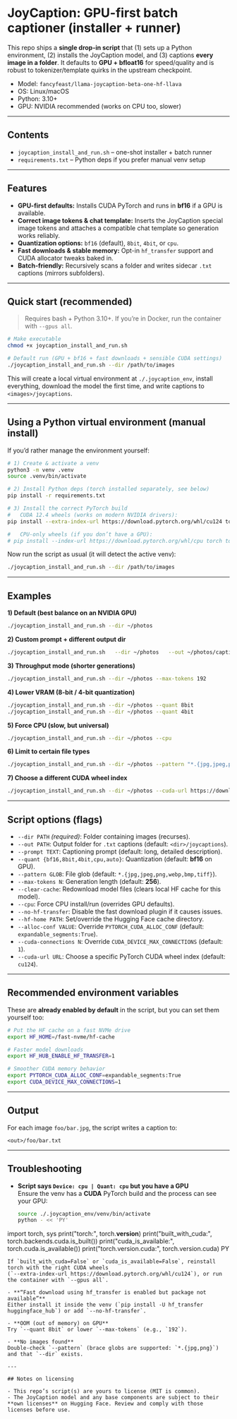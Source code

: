 # JoyCaption: GPU-first batch captioner (installer + runner)

This repo ships a **single drop-in script** that (1) sets up a Python environment, (2) installs the JoyCaption model, and (3) captions **every image in a folder**. It defaults to **GPU + bfloat16** for speed/quality and is robust to tokenizer/template quirks in the upstream checkpoint.

- Model: `fancyfeast/llama-joycaption-beta-one-hf-llava`
- OS: Linux/macOS
- Python: 3.10+
- GPU: NVIDIA recommended (works on CPU too, slower)

---

## Contents

- `joycaption_install_and_run.sh` – one-shot installer + batch runner  
- `requirements.txt` – Python deps if you prefer manual venv setup

---

## Features

- **GPU-first defaults:** Installs CUDA PyTorch and runs in **bf16** if a GPU is available.
- **Correct image tokens & chat template:** Inserts the JoyCaption special image tokens and attaches a compatible chat template so generation works reliably.
- **Quantization options:** `bf16` (default), `8bit`, `4bit`, or `cpu`.
- **Fast downloads & stable memory:** Opt-in `hf_transfer` support and CUDA allocator tweaks baked in.
- **Batch-friendly:** Recursively scans a folder and writes sidecar `.txt` captions (mirrors subfolders).

---

## Quick start (recommended)

> Requires bash + Python 3.10+. If you’re in Docker, run the container with `--gpus all`.

```bash
# Make executable
chmod +x joycaption_install_and_run.sh

# Default run (GPU + bf16 + fast downloads + sensible CUDA settings)
./joycaption_install_and_run.sh --dir /path/to/images
```

This will create a local virtual environment at `./.joycaption_env`, install everything, download the model the first time, and write captions to `<images>/joycaptions`.

---

## Using a Python virtual environment (manual install)

If you’d rather manage the environment yourself:

```bash
# 1) Create & activate a venv
python3 -m venv .venv
source .venv/bin/activate

# 2) Install Python deps (torch installed separately, see below)
pip install -r requirements.txt

# 3) Install the correct PyTorch build
#   CUDA 12.4 wheels (works on modern NVIDIA drivers):
pip install --extra-index-url https://download.pytorch.org/whl/cu124 torch torchvision torchaudio

#   CPU-only wheels (if you don’t have a GPU):
# pip install --index-url https://download.pytorch.org/whl/cpu torch torchvision torchaudio
```

Now run the script as usual (it will detect the active venv):
```bash
./joycaption_install_and_run.sh --dir /path/to/images
```

---

## Examples

**1) Default (best balance on an NVIDIA GPU)**
```bash
./joycaption_install_and_run.sh --dir ~/photos
```

**2) Custom prompt + different output dir**
```bash
./joycaption_install_and_run.sh   --dir ~/photos   --out ~/photos/captions_longform   --prompt "Write a straightforward, accurate caption in under 60 words."
```

**3) Throughput mode (shorter generations)**
```bash
./joycaption_install_and_run.sh --dir ~/photos --max-tokens 192
```

**4) Lower VRAM (8-bit / 4-bit quantization)**
```bash
./joycaption_install_and_run.sh --dir ~/photos --quant 8bit
./joycaption_install_and_run.sh --dir ~/photos --quant 4bit
```

**5) Force CPU (slow, but universal)**
```bash
./joycaption_install_and_run.sh --dir ~/photos --cpu
```

**6) Limit to certain file types**
```bash
./joycaption_install_and_run.sh --dir ~/photos --pattern "*.{jpg,jpeg,png}"
```

**7) Choose a different CUDA wheel index**
```bash
./joycaption_install_and_run.sh --dir ~/photos --cuda-url https://download.pytorch.org/whl/cu121
```

---

## Script options (flags)

- `--dir PATH` *(required)*: Folder containing images (recurses).  
- `--out PATH`: Output folder for `.txt` captions (default: `<dir>/joycaptions`).  
- `--prompt TEXT`: Captioning prompt (default: long, detailed description).  
- `--quant {bf16,8bit,4bit,cpu,auto}`: Quantization (default: **bf16** on GPU).  
- `--pattern GLOB`: File glob (default: `*.{jpg,jpeg,png,webp,bmp,tiff}`).  
- `--max-tokens N`: Generation length (default: **256**).  
- `--clear-cache`: Redownload model files (clears local HF cache for this model).  
- `--cpu`: Force CPU install/run (overrides GPU defaults).  
- `--no-hf-transfer`: Disable the fast download plugin if it causes issues.  
- `--hf-home PATH`: Set/override the Hugging Face cache directory.  
- `--alloc-conf VALUE`: Override `PYTORCH_CUDA_ALLOC_CONF` (default: `expandable_segments:True`).  
- `--cuda-connections N`: Override `CUDA_DEVICE_MAX_CONNECTIONS` (default: `1`).  
- `--cuda-url URL`: Choose a specific PyTorch CUDA wheel index (default: `cu124`).

---

## Recommended environment variables

These are **already enabled by default** in the script, but you can set them yourself too:

```bash
# Put the HF cache on a fast NVMe drive
export HF_HOME=/fast-nvme/hf-cache

# Faster model downloads
export HF_HUB_ENABLE_HF_TRANSFER=1

# Smoother CUDA memory behavior
export PYTORCH_CUDA_ALLOC_CONF=expandable_segments:True
export CUDA_DEVICE_MAX_CONNECTIONS=1
```

---

## Output

For each image `foo/bar.jpg`, the script writes a caption to:
```
<out>/foo/bar.txt
```

---

## Troubleshooting

- **Script says `Device: cpu | Quant: cpu` but you have a GPU**  
  Ensure the venv has a **CUDA** PyTorch build and the process can see your GPU:
  ```bash
  source ./.joycaption_env/venv/bin/activate
  python - << 'PY'
import torch, sys
print("torch:", torch.__version__)
print("built_with_cuda:", torch.backends.cuda.is_built())
print("cuda_is_available:", torch.cuda.is_available())
print("torch.version.cuda:", torch.version.cuda)
PY
  ```
  If `built_with_cuda=False` or `cuda_is_available=False`, reinstall torch with the right CUDA wheels
  (`--extra-index-url https://download.pytorch.org/whl/cu124`), or run the container with `--gpus all`.

- **“Fast download using hf_transfer is enabled but package not available”**  
  Either install it inside the venv (`pip install -U hf_transfer huggingface_hub`) or add `--no-hf-transfer`.

- **OOM (out of memory) on GPU**  
  Try `--quant 8bit` or lower `--max-tokens` (e.g., `192`).

- **No images found**  
  Double-check `--pattern` (brace globs are supported: `*.{jpg,png}`) and that `--dir` exists.

---

## Notes on licensing

- This repo’s script(s) are yours to license (MIT is common).  
- The JoyCaption model and any base components are subject to their **own licenses** on Hugging Face. Review and comply with those licenses before use.
